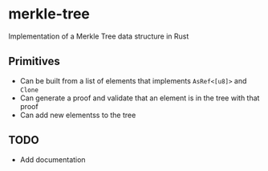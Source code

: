 # merkle-tree
Implementation of a Merkle Tree data structure in Rust

## Primitives
- Can be built from a list of elements that implements `AsRef<[u8]>` and `Clone`
- Can generate a proof and validate that an element is in the tree with that proof
- Can add new elementss to the tree

## TODO
- Add documentation
